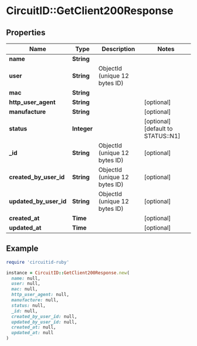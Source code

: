 # CircuitID::GetClient200Response

## Properties

| Name | Type | Description | Notes |
| ---- | ---- | ----------- | ----- |
| **name** | **String** |  |  |
| **user** | **String** | ObjectId (unique 12 bytes ID) |  |
| **mac** | **String** |  |  |
| **http_user_agent** | **String** |  | [optional] |
| **manufacture** | **String** |  | [optional] |
| **status** | **Integer** |  | [optional][default to STATUS::N1] |
| **_id** | **String** | ObjectId (unique 12 bytes ID) | [optional] |
| **created_by_user_id** | **String** | ObjectId (unique 12 bytes ID) | [optional] |
| **updated_by_user_id** | **String** | ObjectId (unique 12 bytes ID) | [optional] |
| **created_at** | **Time** |  | [optional] |
| **updated_at** | **Time** |  | [optional] |

## Example

```ruby
require 'circuitid-ruby'

instance = CircuitID::GetClient200Response.new(
  name: null,
  user: null,
  mac: null,
  http_user_agent: null,
  manufacture: null,
  status: null,
  _id: null,
  created_by_user_id: null,
  updated_by_user_id: null,
  created_at: null,
  updated_at: null
)
```

